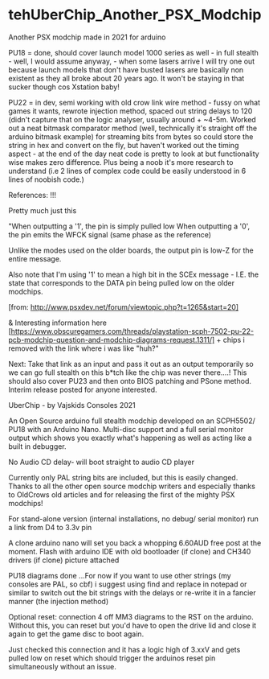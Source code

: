 # tehUberChip_Another_PSX_Modchip
Another PSX modchip made in 2021 for arduino

PU18 = done, should cover launch model 1000 series as well - in full stealth - well, I would assume anyway, - when some lasers arrive I will try one out because launch
models that don't have busted lasers are basically non existent as they all broke about 20 years ago. It won't be staying in that sucker though cos Xstation baby!

PU22 = in dev, semi working with old crow link wire method - fussy on what games it wants, rewrote injection method, spaced out string delays to 120 (didn't capture that on the logic analyser, usually around + ~4-5m. Worked out a neat bitmask comparator method (well, technically it's straight off the arduino bitmask example) for streaming bits from bytes so could store the string in hex and convert on the fly, but haven't worked out the timing aspect - at the end of the day neat code is pretty to look at but functionality wise makes zero difference. Plus being a noob it's more research to understand (i.e 2 lines of complex code could be easily understood in 6 lines of noobish code.)

References: !!!

Pretty much just this 

"When outputting a '1', the pin is simply pulled low
When outputting a '0', the pin emits the WFCK signal (same phase as the reference)

Unlike the modes used on the older boards, the output pin is low-Z for the entire message.

Also note that I'm using '1' to mean a high bit in the SCEx message - I.E. the state that corresponds to the DATA pin being pulled low on the older modchips.

[from: http://www.psxdev.net/forum/viewtopic.php?t=1265&start=20]

& Interesting information here [https://www.obscuregamers.com/threads/playstation-scph-7502-pu-22-pcb-modchip-question-and-modchip-diagrams-request.1311/]
            + chips i removed with the link where i was like "huh?"
            

Next: Take that link as an input and pass it out as an output temporarily so we can go full stealth on this b*tch like the chip was never there....!
This should also cover PU23 and then onto BIOS patching and PSone method. Interim release posted for anyone interested.




UberChip - by Vajskids Consoles 2021

An Open Source arduino full stealth modchip developed on an SCPH5502/ PU18 with an Arduino Nano. 
Multi-disc support and a full serial monitor output which shows you exactly what's
happening as well as acting like a built in debugger.

No Audio CD delay- will boot straight to audio CD player

Currently only PAL string bits are included, but this is easily changed. 
Thanks to all the other open source modchip writers and especially thanks to OldCrows old articles and for
releasing the first of the mighty PSX modchips!

For stand-alone version (internal installations, no debug/ serial monitor) run a link from D4 to 3.3v pin

A clone arduino nano will set you back a whopping 6.60AUD free post at the moment.
Flash with arduino IDE with old bootloader (if clone) and CH340 drivers (if clone)
picture attached

PU18 diagrams done
...For now if you want to use other strings (my consoles are PAL, so cbf) i suggest using find and replace in notepad or similar
to switch out the bit strings with the delays or re-write it in a fancier manner (the injection method)





Optional reset: connection 4 off MM3 diagrams to the RST on the arduino.
Without this, you can reset but you'd have to open the drive lid and close it again to get the game disc to boot again.

Just checked this connection and it has a logic high of 3.xxV and gets pulled low on reset which should trigger the arduinos reset
pin simultaneously without an issue.
